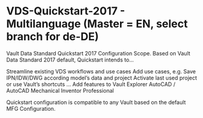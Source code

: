 # VDS-Quickstart-2017 - Multilanguage (Master = EN, select branch for de-DE)
Vault Data Standard Quickstart 2017 Configuration Scope.
Based on Vault Data Standard 2017 default, Quickstart intends to...

Streamline existing VDS workflows and use cases
Add use cases, e.g.
  Save IPN/IDW/DWG according model’s data and project
  Activate last used project or use Vault’s shortcuts
… 
Add features to 
  Vault Explorer
  AutoCAD / AutoCAD Mechanical
  Inventor Professional

Quickstart configuration is compatible to any Vault based on the default MFG Configuration.
